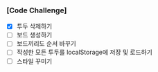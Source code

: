 ### [Code Challenge]

-   [x] 투두 삭제하기
-   [ ] 보드 생성하기
-   [ ] 보드끼리도 순서 바꾸기
-   [ ] 작성한 모든 투두를 localStorage에 저장 및 로드하기
-   [ ] 스타일 꾸미기
